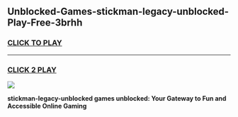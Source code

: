 
## Unblocked-Games-stickman-legacy-unblocked-Play-Free-3brhh
<h3>
<a href="https://premium76.site?title=stickman-legacy-unblocked&ref=21A">CLICK TO PLAY</a></h3>
<hr>

<h3>
<a href="https://premium76.site?title=stickman-legacy-unblocked&ref=21A">CLICK 2 PLAY</a>
  
</h3>

<a href="https://premium76.site?title=stickman-legacy-unblocked&ref=21A"><img src="https://clearcache.store/games.png"></a>


**stickman-legacy-unblocked games unblocked: Your Gateway to Fun and Accessible Online Gaming**

